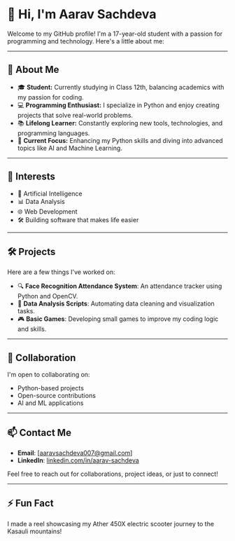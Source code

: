 # 👋 Hi, I'm Aarav Sachdeva

Welcome to my GitHub profile! I'm a 17-year-old student with a passion for programming and technology. Here's a little about me:

---

## 🚀 About Me

- 🎓 **Student:** Currently studying in Class 12th, balancing academics with my passion for coding.
- 💻 **Programming Enthusiast:** I specialize in Python and enjoy creating projects that solve real-world problems.
- 📚 **Lifelong Learner:** Constantly exploring new tools, technologies, and programming languages.
- 🌱 **Current Focus:** Enhancing my Python skills and diving into advanced topics like AI and Machine Learning.

---

## 👀 Interests

- 🤖 Artificial Intelligence
- 📊 Data Analysis
- 🌐 Web Development
- 🛠️ Building software that makes life easier

---

## 🛠️ Projects

Here are a few things I've worked on:

- 🔍 **Face Recognition Attendance System**: An attendance tracker using Python and OpenCV.
- 📂 **Data Analysis Scripts**: Automating data cleaning and visualization tasks.
- 🎮 **Basic Games**: Developing small games to improve my coding logic and skills.

---

## 💬 Collaboration

I'm open to collaborating on:

- Python-based projects
- Open-source contributions
- AI and ML applications

---

## 📫 Contact Me

- **Email**: [aaravsachdeva007@gmail.com]
- **LinkedIn**: [linkedin.com/in/aarav-sachdeva]([www.linkedin.com/in/aarav-sachdeva-4798882bb](https://www.linkedin.com/in/aarav-sachdeva-4798882bb/))

Feel free to reach out for collaborations, project ideas, or just to connect!

---

## ⚡ Fun Fact

I made a reel showcasing my Ather 450X electric scooter journey to the Kasauli mountains!
